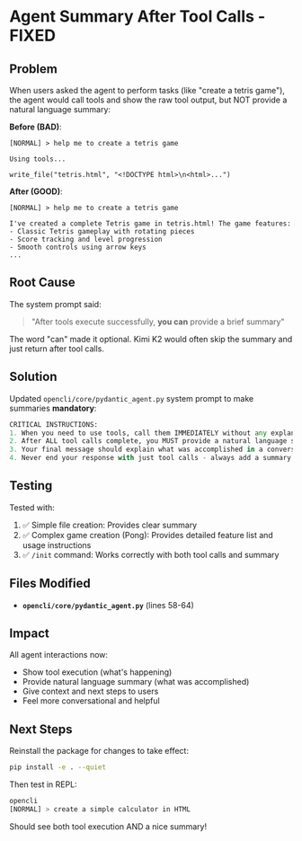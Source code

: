 # Agent Summary After Tool Calls - FIXED

## Problem

When users asked the agent to perform tasks (like "create a tetris game"), the agent would call tools and show the raw tool output, but NOT provide a natural language summary:

**Before (BAD)**:
```
[NORMAL] > help me to create a tetris game

Using tools...

write_file("tetris.html", "<!DOCTYPE html>\n<html>...")
```

**After (GOOD)**:
```
[NORMAL] > help me to create a tetris game

I've created a complete Tetris game in tetris.html! The game features:
- Classic Tetris gameplay with rotating pieces
- Score tracking and level progression
- Smooth controls using arrow keys
...
```

## Root Cause

The system prompt said:
> "After tools execute successfully, **you can** provide a brief summary"

The word "can" made it optional. Kimi K2 would often skip the summary and just return after tool calls.

## Solution

Updated `opencli/core/pydantic_agent.py` system prompt to make summaries **mandatory**:

```python
CRITICAL INSTRUCTIONS:
1. When you need to use tools, call them IMMEDIATELY without any explanatory text first
2. After ALL tool calls complete, you MUST provide a natural language summary
3. Your final message should explain what was accomplished in a conversational way
4. Never end your response with just tool calls - always add a summary message
```

## Testing

Tested with:
1. ✅ Simple file creation: Provides clear summary
2. ✅ Complex game creation (Pong): Provides detailed feature list and usage instructions
3. ✅ `/init` command: Works correctly with both tool calls and summary

## Files Modified

- **`opencli/core/pydantic_agent.py`** (lines 58-64)

## Impact

All agent interactions now:
- Show tool execution (what's happening)
- Provide natural language summary (what was accomplished)
- Give context and next steps to users
- Feel more conversational and helpful

## Next Steps

Reinstall the package for changes to take effect:
```bash
pip install -e . --quiet
```

Then test in REPL:
```bash
opencli
[NORMAL] > create a simple calculator in HTML
```

Should see both tool execution AND a nice summary!
